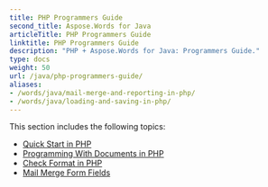```yaml
---
title: PHP Programmers Guide
second_title: Aspose.Words for Java
articleTitle: PHP Programmers Guide
linktitle: PHP Programmers Guide
description: "PHP + Aspose.Words for Java: Programmers Guide."
type: docs
weight: 50
url: /java/php-programmers-guide/
aliases:
- /words/java/mail-merge-and-reporting-in-php/
- /words/java/loading-and-saving-in-php/
---
```


This section includes the following topics:

- [Quick Start in PHP](/words/java/quick-start-in-php/)
- [Programming With Documents in PHP](/words/java/programming-with-documents-in-php/)
- [Check Format in PHP](/words/java/check-format-in-php/)
- [Mail Merge Form Fields](/words/java/mail-merge-form-fields/)